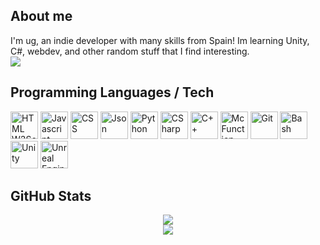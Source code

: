 ## About me
I'm ug, an indie developer with many skills from Spain! Im learning Unity, C#, webdev, and other random stuff that I find interesting.<br>
<img src="https://komarev.com/ghpvc/?username=xUnderGame">

## Programming Languages / Tech
<img alt="HTML W3Schools" width="44px" src="https://github.com/xUnderGame/xUnderGame/blob/main/images/html5.svg"/>
<img alt="Javascript" width="44px" src="https://github.com/xUnderGame/xUnderGame/blob/main/images/javascript.svg"/>
<img alt="CSS" width="44px" src="https://github.com/xUnderGame/xUnderGame/blob/main/images/css.svg"/>
<img alt="Json" width="44px" src="https://github.com/xUnderGame/xUnderGame/blob/main/images/json.svg"/>
<img alt="Python" width="44px" src="https://github.com/xUnderGame/xUnderGame/blob/main/images/python.svg"/>
<img alt="CSharp" width="44px" src="https://github.com/xUnderGame/xUnderGame/blob/main/images/csharp.png"/>
<img alt="C++" width="44px" src="https://github.com/xUnderGame/xUnderGame/blob/main/images/cpp.svg"/>
<img alt="McFunction" width="44px" src="https://github.com/xUnderGame/xUnderGame/blob/main/images/mcfunction.png"/>
<img alt="Git" width="44px" src="https://github.com/xUnderGame/xUnderGame/blob/main/images/git.svg"/>
<img alt="Bash" width="44px" src="https://github.com/xUnderGame/xUnderGame/blob/main/images/bash.png"/>
<img alt="Unity" width="44px" src="https://github.com/xUnderGame/xUnderGame/blob/main/images/unity.png"/>
<img alt="Unreal Engine" width="44px" src="https://github.com/xUnderGame/xUnderGame/blob/main/images/unreal.svg"/>
<br>

## GitHub Stats
<div align=center href="https://github.com/anuraghazra/github-readme-stats">
    <img src="https://github-readme-stats.vercel.app/api?username=xUnderGame&title_color=DA7885&text_color=E1B2A2&show_icons=true&icon_color=BB8470&bg_color=170F0C&hide_border=true&locale=en"><br>
    <img src="https://github-readme-stats.vercel.app/api/top-langs?username=xUnderGame&theme=gruvbox&show_icons=true&hide_border=true&locale=en&layout=compact">
</div>
